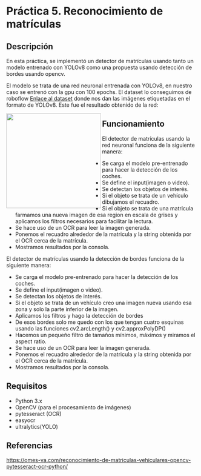 # Práctica 5. Reconocimiento de matrículas

## Descripción

En esta práctica, se implementó un detector de matrículas usando tanto un modelo entrenado con YOLOv8 como una propuesta usando detección de bordes usando opencv.

El modelo se trata de una red neuronal entrenada con YOLOv8, en nuestro caso se entrenó con la gpu con 100 epochs. El dataset lo conseguimos de roboflow  [Enlace al dataset](https://universe.roboflow.com/samrat-sahoo/license-plates-f8vsn) donde nos dan las imágenes etiquetadas en el formato de YOLOv8. Este fue el resultado obtenido de la red:

<a href="confusion_matrix]"><img src="https://github.com/EmilioDeniz/VC_P5/assets/72134226/c0b1ac25-13f6-46fd-a454-dd347b2d50f6" align="left" height="250" width="250" ></a>


## Funcionamiento

El detector de matrículas usando la red neuronal funciona de la siguiente manera:

- Se carga el modelo pre-entrenado para hacer la detección de los coches.
- Se define el input(imagen o video).
- Se detectan los objetos de interés.
- Si el objeto se trata de un vehículo dibujamos el recuadro.
- Si el objeto se trata de una matricula farmamos una nueva imagen de esa region en escala de grises y aplicamos los filtros necesarios para facilitar la lectura.
- Se hace uso de un OCR para leer la imagen generada.
- Ponemos el recuadro alrededor de la matricula y la string obtenida por el OCR cerca de la matrícula.
- Mostramos resultados por la consola.

El detector de matrículas usando la detección de bordes funciona de la siguiente manera:

- Se carga el modelo pre-entrenado para hacer la detección de los coches.
- Se define el input(imagen o video).
- Se detectan los objetos de interés.
- Si el objeto se trata de un vehículo creo una imagen nueva usando esa zona y solo la parte inferior de la imagen.
- Aplicamos los filtros y hago la detección de bordes
- De esos bordes solo me quedo con los que tengan cuatro esquinas usando las funciones cv2.arcLength() y cv2.approxPolyDP()
- Hacemos un pequeño filtro de tamaños mínimos, máximos y miramos el aspect ratio.
- Se hace uso de un OCR para leer la imagen generada.
- Ponemos el recuadro alrededor de la matricula y la string obtenida por el OCR cerca de la matrícula.
- Mostramos resultados por la consola.
  
## Requisitos

- Python 3.x
- OpenCV (para el procesamiento de imágenes)
- pytesseract (OCR)
- easyocr
- ultralytics(YOLO)

## Referencias
https://omes-va.com/reconocimiento-de-matriculas-vehiculares-opencv-pytesseract-ocr-python/



